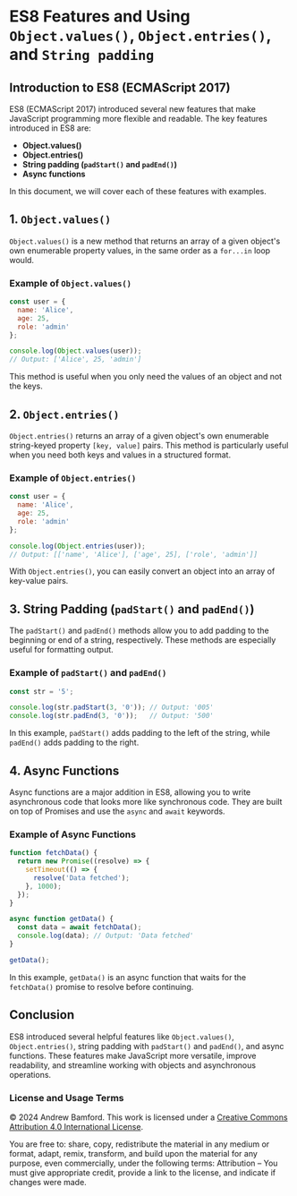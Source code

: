 # ES8 Features and Using `Object.values()`, `Object.entries()`, and `String padding`

## Introduction to ES8 (ECMAScript 2017)

ES8 (ECMAScript 2017) introduced several new features that make JavaScript programming more flexible and readable. The key features introduced in ES8 are:

- **Object.values()**
- **Object.entries()**
- **String padding (`padStart()` and `padEnd()`)**
- **Async functions**

In this document, we will cover each of these features with examples.

## 1. `Object.values()`

`Object.values()` is a new method that returns an array of a given object's own enumerable property values, in the same order as a `for...in` loop would.

### Example of `Object.values()`

```javascript
const user = {
  name: 'Alice',
  age: 25,
  role: 'admin'
};

console.log(Object.values(user)); 
// Output: ['Alice', 25, 'admin']
```

This method is useful when you only need the values of an object and not the keys.

## 2. `Object.entries()`

`Object.entries()` returns an array of a given object's own enumerable string-keyed property `[key, value]` pairs. This method is particularly useful when you need both keys and values in a structured format.

### Example of `Object.entries()`

```javascript
const user = {
  name: 'Alice',
  age: 25,
  role: 'admin'
};

console.log(Object.entries(user)); 
// Output: [['name', 'Alice'], ['age', 25], ['role', 'admin']]
```

With `Object.entries()`, you can easily convert an object into an array of key-value pairs.

## 3. String Padding (`padStart()` and `padEnd()`)

The `padStart()` and `padEnd()` methods allow you to add padding to the beginning or end of a string, respectively. These methods are especially useful for formatting output.

### Example of `padStart()` and `padEnd()`

```javascript
const str = '5';

console.log(str.padStart(3, '0')); // Output: '005'
console.log(str.padEnd(3, '0'));   // Output: '500'
```

In this example, `padStart()` adds padding to the left of the string, while `padEnd()` adds padding to the right.

## 4. Async Functions

Async functions are a major addition in ES8, allowing you to write asynchronous code that looks more like synchronous code. They are built on top of Promises and use the `async` and `await` keywords.

### Example of Async Functions

```javascript
function fetchData() {
  return new Promise((resolve) => {
    setTimeout(() => {
      resolve('Data fetched');
    }, 1000);
  });
}

async function getData() {
  const data = await fetchData();
  console.log(data); // Output: 'Data fetched'
}

getData();
```

In this example, `getData()` is an async function that waits for the `fetchData()` promise to resolve before continuing.

## Conclusion

ES8 introduced several helpful features like `Object.values()`, `Object.entries()`, string padding with `padStart()` and `padEnd()`, and async functions. These features make JavaScript more versatile, improve readability, and streamline working with objects and asynchronous operations.


### License and Usage Terms
© 2024 Andrew Bamford. This work is licensed under a [Creative Commons Attribution 4.0 International License](https://creativecommons.org/licenses/by/4.0/).

You are free to: share, copy, redistribute the material in any medium or format, adapt, remix, transform, and build upon the material for any purpose, even commercially, under the following terms: Attribution – You must give appropriate credit, provide a link to the license, and indicate if changes were made.
